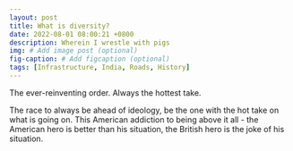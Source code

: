 ```yaml
---
layout: post
title: What is diversity?
date: 2022-08-01 08:00:21 +0800
description: Wherein I wrestle with pigs
img: # Add image post (optional)
fig-caption: # Add figcaption (optional)
tags: [Infrastructure, India, Roads, History]
---
```


The ever-reinventing order. Always the hottest take.

The race to always be ahead of ideology, be the one with the hot take on what is going on. This American addiction to being above it all - the American hero is better than his situation, the British hero is the joke of his situation.

